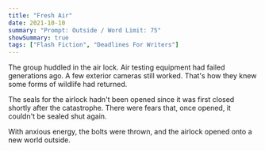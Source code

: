 ```yaml
---
title: "Fresh Air"
date: 2021-10-10
summary: "Prompt: Outside / Word Limit: 75"
showSummary: true
tags: ["Flash Fiction", "Deadlines For Writers"]
---
```


The group huddled in the air lock. Air testing equipment had failed generations ago. A few exterior cameras still worked. That's how they knew some forms of wildlife had returned.

The seals for the airlock hadn't been opened since it was first closed shortly after the catastrophe. There were fears that, once opened, it couldn't be sealed shut again.

With anxious energy, the bolts were thrown, and the airlock opened onto a new world outside.  
